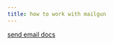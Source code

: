 ```yaml
---
title: how to work with mailgun
---
```


[send email docs](https://documentation.mailgun.com/docs/mailgun/user-manual/sending-messages/#send-via-smtp)
